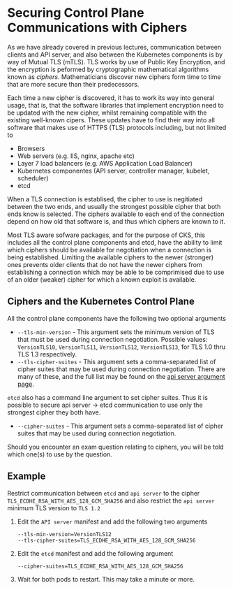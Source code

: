 # Securing Control Plane Communications with Ciphers

As we have already covered in previous lectures, communication between clients and API server, and also between the Kubernetes components is by way of Mutual TLS (mTLS). TLS works by use of Public Key Encryption, and the encryption is peformed by cryptographic mathematical algorithms known as _ciphers_. Mathematicians discover new ciphers form time to time that are more secure than their predecessors.

Each time a new cipher is discovered, it has to work its way into general usage, that is, that the software libraries that implement encryption need to be updated with the new cipher, whilst remaining compatible with the existing well-known cipers. These updates have to find their way into all software that makes use of HTTPS (TLS) protocols including, but not limited to

* Browsers
* Web servers (e.g. IIS, nginx, apache etc)
* Layer 7 load balancers (e.g. AWS Application Load Balancer)
* Kubernetes componentes (API server, controller manager, kubelet, scheduler)
* etcd

When a TLS connection is establised, the cipher to use is negitiated between the two ends, and usually the strongest possible cipher that both ends know is selected. The ciphers available to each end of the connection depend on how old that software is, and thus which ciphers are known to it.

Most TLS aware sofware packages, and for the purpose of CKS, this includes all the control plane components and etcd, have the ability to limit which ciphers should be available for negotiation when a connection is being established. Limiting the available ciphers to the newer (stronger) ones prevents older clients that do not have the newer ciphers from establishing a connection which may be able to be comprimised due to use of an older (weaker) cipher for which a known exploit is available.

## Ciphers and the Kubernetes Control Plane

All the control plane components have the following two optional arguments

* `--tls-min-version` - This argument sets the minimum version of TLS that must be used during connection negotiation.  Possible values: `VersionTLS10`, `VersionTLS11`, `VersionTLS12`, `VersionTLS13`, for TLS 1.0 thru TLS 1.3 respectively.
* `--tls-cipher-suites` - This argument sets a comma-separated list of cipher suites that may be used during connection negotiation. There are many of these, and the full list may be found on the [api server argument page](https://kubernetes.io/docs/reference/command-line-tools-reference/kube-apiserver/).

`etcd` also has a command line argument to set cipher suites. Thus it is possible to secure api server &rarr; etcd communication to use only the strongest cipher they both have.

* `--cipher-suites` - This argument sets a comma-separated list of cipher suites that may be used during connection negotiation.

Should you encounter an exam question relating to ciphers, you will be told which one(s) to use by the question.

## Example

Restrict communication between `etcd` and `api server` to the cipher `TLS_ECDHE_RSA_WITH_AES_128_GCM_SHA256` and also restrict the `api server` minimum TLS version to `TLS 1.2`

1. Edit the `API server` manifest and add the following two arguments

    ```
    --tls-min-version=VersionTLS12
    --tls-cipher-suites=TLS_ECDHE_RSA_WITH_AES_128_GCM_SHA256
    ```

1. Edit the `etcd` manifest and add the following argument

    ```
    --cipher-suites=TLS_ECDHE_RSA_WITH_AES_128_GCM_SHA256
    ```

1. Wait for both pods to restart. This may take a minute or more.
